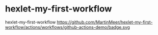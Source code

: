 # hexlet-my-first-workflow
hexlet-my-first-workflow
https://github.com/MartinMeer/hexlet-my-first-workflow/actions/workflows/github-actions-demo/badge.svg
